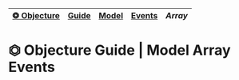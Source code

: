 | [❂ Objecture](../../../../README.md) | [Guide](../../index.md) | [Model](../../index.md) | [Events](../index.md) | *Array*  
| :-- | :-- | :-- | :-- | :-- |

# ⏣ Objecture Guide \| Model Array Events
